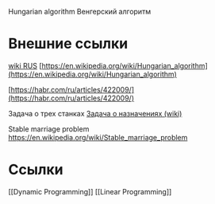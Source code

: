 
Hungarian algorithm
Венгерский алгоритм

# Внешние ссылки

[wiki RUS](https://ru.wikipedia.org/wiki/%D0%92%D0%B5%D0%BD%D0%B3%D0%B5%D1%80%D1%81%D0%BA%D0%B8%D0%B9_%D0%B0%D0%BB%D0%B3%D0%BE%D1%80%D0%B8%D1%82%D0%BC)
[https://en.wikipedia.org/wiki/Hungarian_algorithm](https://en.wikipedia.org/wiki/Hungarian_algorithm)

[https://habr.com/ru/articles/422009/](https://habr.com/ru/articles/422009/)

Задача о трех станках
[Задача о назначениях (wiki)](https://ru.wikipedia.org/wiki/%D0%97%D0%B0%D0%B4%D0%B0%D1%87%D0%B0_%D0%BE_%D0%BD%D0%B0%D0%B7%D0%BD%D0%B0%D1%87%D0%B5%D0%BD%D0%B8%D1%8F%D1%85)

Stable marriage problem
https://en.wikipedia.org/wiki/Stable_marriage_problem

# Ссылки

[[Dynamic Programming]]
[[Linear Programming]]
